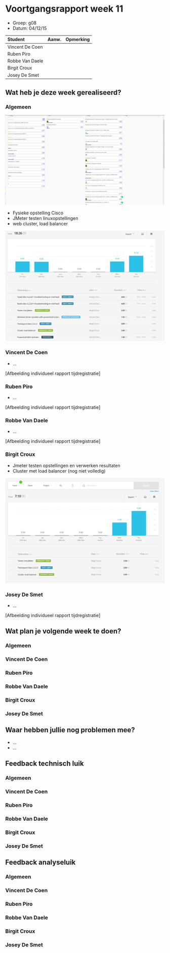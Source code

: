 # Voortgangsrapport week 11

* Groep: g08
* Datum: 04/12/15

| Student  | Aanw. | Opmerking |
| :---     | :---  | :---      |
| Vincent De Coen |       |           |
| Ruben Piro |       |           |
| Robbe Van Daele |       |           |
| Birgit Croux |       |           |
| Josey De Smet |      |            |

## Wat heb je deze week gerealiseerd?

### Algemeen

![Afbeelding huidige toestand Kanban-bord(en) invoegen](/weekrapport/media/w11/kanbanteam.png "huboard team")

* Fysieke opstelling Cisco
* JMeter testen linuxopstellingen
* web cluster, load balancer

![Afbeelding teamoverzicht tijdregistratie onderverdeeld per deelopdracht](/weekrapport/media/w11/togglteam.png "toggl team")


### Vincent De Coen

* ...

[Afbeelding individueel rapport tijdregistratie]

### Ruben Piro

* ...

[Afbeelding individueel rapport tijdregistratie]

### Robbe Van Daele

* ...

[Afbeelding individueel rapport tijdregistratie]

### Birgit Croux

* Jmeter testen opstellingen en verwerken resultaten
* Cluster met load balancer (nog niet volledig)

![Afbeelding individueel rapport tijdregistratie](/weekrapport/media/w11/togglbirgit.png "tijdregistratie individueel birgit")

### Josey De Smet

* ...

[Afbeelding individueel rapport tijdregistratie]


## Wat plan je volgende week te doen?

### Algemeen
### Vincent De Coen
### Ruben Piro
### Robbe Van Daele
### Birgit Croux
### Josey De Smet

## Waar hebben jullie nog problemen mee?

* ...
* ...

## Feedback technisch luik

### Algemeen

### Vincent De Coen
### Ruben Piro
### Robbe Van Daele
### Birgit Croux
### Josey De Smet

## Feedback analyseluik

### Algemeen

### Vincent De Coen
### Ruben Piro
### Robbe Van Daele
### Birgit Croux
### Josey De Smet
